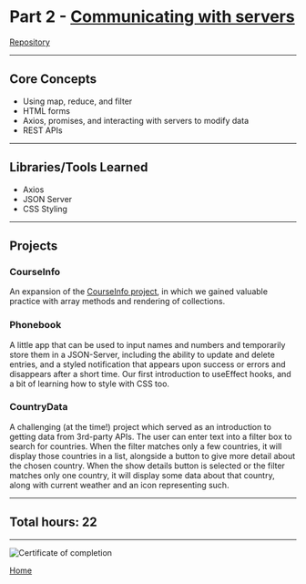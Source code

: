 # Part 2 - [Communicating with servers](https://fullstackopen.com/en/part2/)

[Repository](https://github.com/jcmsmith/FSO/tree/main/Part02)

---

## Core Concepts

- Using map, reduce, and filter
- HTML forms
- Axios, promises, and interacting with servers to modify data
- REST APIs

---

## Libraries/Tools Learned

- Axios
- JSON Server
- CSS Styling

---

## Projects

### CourseInfo

An expansion of the [CourseInfo project](https://github.com/jcmsmith/FSO/tree/main/part1/courseinfo), in which we gained valuable practice with array methods and rendering of collections.

### Phonebook

A little app that can be used to input names and numbers and temporarily store them in a JSON-Server, including the ability to update and delete entries, and a styled notification that appears upon success or errors and disappears after a short time. Our first introduction to useEffect hooks, and a bit of learning how to style with CSS too.

### CountryData

A challenging (at the time!) project which served as an introduction to getting data from 3rd-party APIs. The user can enter text into a filter box to search for countries. When the filter matches only a few countries, it will display those countries in a list, alongside a button to give more detail about the chosen country. When the show details button is selected or the filter matches only one country, it will display some data about that country, along with current weather and an icon representing such.

---

## Total hours: 22

---

![Certificate of completion](https://imgur.com/xfaUVfs.png)

[Home](https://github.com/jcmsmith/FSO)
